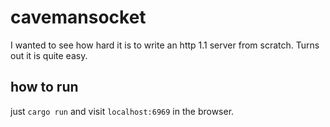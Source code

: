 # cavemansocket

I wanted to see how hard it is to write an http 1.1 server from scratch.
Turns out it is quite easy.

## how to run

just `cargo run` and visit `localhost:6969` in the browser.

